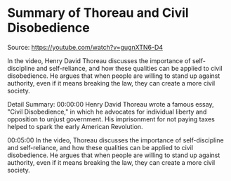 # Summary of Thoreau and Civil Disobedience

Source: https://youtube.com/watch?v=gugnXTN6-D4

In the video, Henry David Thoreau discusses the importance of self-discipline and self-reliance, and how these qualities can be applied to civil disobedience. He argues that when people are willing to stand up against authority, even if it means breaking the law, they can create a more civil society.

Detail Summary: 
00:00:00
Henry David Thoreau wrote a famous essay, "Civil Disobedience," in which he advocates for individual liberty and opposition to unjust government. His imprisonment for not paying taxes helped to spark the early American Revolution.

00:05:00
In the video, Thoreau discusses the importance of self-discipline and self-reliance, and how these qualities can be applied to civil disobedience. He argues that when people are willing to stand up against authority, even if it means breaking the law, they can create a more civil society.

